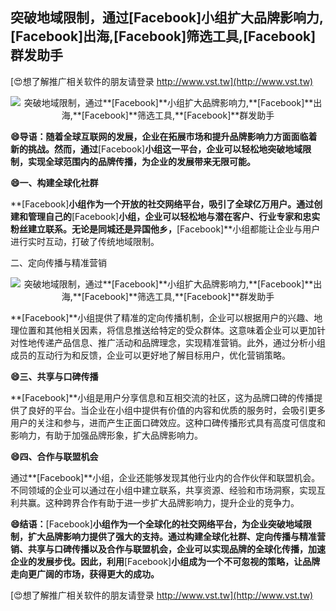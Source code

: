 ## **突破地域限制，通过**[Facebook]**小组扩大品牌影响力,**[Facebook]**出海,**[Facebook]**筛选工具,**[Facebook]**群发助手**

[😍想了解推广相关软件的朋友请登录 http://www.vst.tw](http://www.vst.tw)

 <center><img src="https://vst.tw/MP4/tuiguang/png/7.png" alt="突破地域限制，通过**[Facebook]**小组扩大品牌影响力,**[Facebook]**出海,**[Facebook]**筛选工具,**[Facebook]**群发助手"></center>

**😄导语：随着全球互联网的发展，企业在拓展市场和提升品牌影响力方面面临着新的挑战。然而，通过**[Facebook]**小组这一平台，企业可以轻松地突破地域限制，实现全球范围内的品牌传播，为企业的发展带来无限可能。**

**😄一、构建全球化社群**

**[Facebook]**小组作为一个开放的社交网络平台，吸引了全球亿万用户。通过创建和管理自己的**[Facebook]**小组，企业可以轻松地与潜在客户、行业专家和忠实粉丝建立联系。无论是同城还是异国他乡，**[Facebook]**小组都能让企业与用户进行实时互动，打破了传统地域限制。

二、定向传播与精准营销

 <center><img src="https://vst.tw/MP4/tuiguang/png/8.png" alt="突破地域限制，通过**[Facebook]**小组扩大品牌影响力,**[Facebook]**出海,**[Facebook]**筛选工具,**[Facebook]**群发助手"></center>

**[Facebook]**小组提供了精准的定向传播机制，企业可以根据用户的兴趣、地理位置和其他相关因素，将信息推送给特定的受众群体。这意味着企业可以更加针对性地传递产品信息、推广活动和品牌理念，实现精准营销。此外，通过分析小组成员的互动行为和反馈，企业可以更好地了解目标用户，优化营销策略。

**😄三、共享与口碑传播**

**[Facebook]**小组是用户分享信息和互相交流的社区，这为品牌口碑的传播提供了良好的平台。当企业在小组中提供有价值的内容和优质的服务时，会吸引更多用户的关注和参与，进而产生正面口碑效应。这种口碑传播形式具有高度可信度和影响力，有助于加强品牌形象，扩大品牌影响力。

**😄四、合作与联盟机会**

通过**[Facebook]**小组，企业还能够发现其他行业内的合作伙伴和联盟机会。不同领域的企业可以通过在小组中建立联系，共享资源、经验和市场洞察，实现互利共赢。这种跨界合作有助于进一步扩大品牌影响力，提升企业的竞争力。

**😄结语：**[Facebook]**小组作为一个全球化的社交网络平台，为企业突破地域限制，扩大品牌影响力提供了强大的支持。通过构建全球化社群、定向传播与精准营销、共享与口碑传播以及合作与联盟机会，企业可以实现品牌的全球化传播，加速企业的发展步伐。因此，利用**[Facebook]**小组成为一个不可忽视的策略，让品牌走向更广阔的市场，获得更大的成功。**

[😍想了解推广相关软件的朋友请登录 http://www.vst.tw](http://www.vst.tw)



